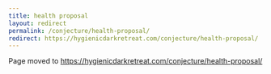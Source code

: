 ```yaml
---
title: health proposal
layout: redirect
permalink: /conjecture/health-proposal/
redirect: https://hygienicdarkretreat.com/conjecture/health-proposal/
---
```


Page moved to <https://hygienicdarkretreat.com/conjecture/health-proposal/>

